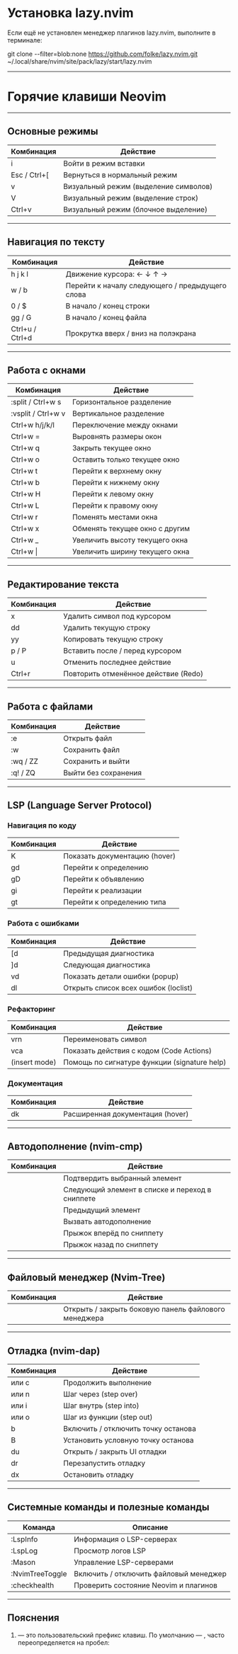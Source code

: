 # Установка lazy.nvim

Если ещё не установлен менеджер плагинов lazy.nvim, выполните в терминале:

git clone --filter=blob:none https://github.com/folke/lazy.nvim.git ~/.local/share/nvim/site/pack/lazy/start/lazy.nvim

---

# Горячие клавиши Neovim

---

## Основные режимы

| Комбинация       | Действие                          |
|------------------|-----------------------------------|
| i                | Войти в режим вставки             |
| Esc / Ctrl+[     | Вернуться в нормальный режим      |
| v                | Визуальный режим (выделение символов)        |
| V                | Визуальный режим (выделение строк)             |
| Ctrl+v           | Визуальный режим (блочное выделение)         |

---

## Навигация по тексту

| Комбинация       | Действие                          |
|------------------|-----------------------------------|
| h j k l          | Движение курсора: ← ↓ ↑ →         |
| w / b            | Перейти к началу следующего / предыдущего слова       |
| 0 / $            | В начало / конец строки             |
| gg / G           | В начало / конец файла              |
| Ctrl+u / Ctrl+d  | Прокрутка вверх / вниз на полэкрана            |

---

## Работа с окнами

| Комбинация          | Действие                     |
|---------------------|------------------------------|
| :split / Ctrl+w s   | Горизонтальное разделение    |
| :vsplit / Ctrl+w v  | Вертикальное разделение      |
| Ctrl+w h/j/k/l      | Переключение между окнами    |
| Ctrl+w =            | Выровнять размеры окон       |
| Ctrl+w q            | Закрыть текущее окно         |
| Ctrl+w o            | Оставить только текущее окно |
| Ctrl+w t            | Перейти к верхнему окну      |
| Ctrl+w b            | Перейти к нижнему окну       |
| Ctrl+w H            | Перейти к левому окну        |
| Ctrl+w L            | Перейти к правому окну       |
| Ctrl+w r            | Поменять местами окна        |
| Ctrl+w x            | Обменять текущее окно с другим|
| Ctrl+w _            | Увеличить высоту текущего окна|
| Ctrl+w \|           | Увеличить ширину текущего окна|

---

## Редактирование текста

| Комбинация | Действие                     |
|------------|------------------------------|
| x          | Удалить символ под курсором  |
| dd         | Удалить текущую строку       |
| yy         | Копировать текущую строку    |
| p / P      | Вставить после / перед курсором  |
| u          | Отменить последнее действие  |
| Ctrl+r     | Повторить отменённое действие (Redo) |

---

## Работа с файлами

| Комбинация    | Действие                    |
|---------------|-----------------------------|
| :e <file>     | Открыть файл                |
| :w            | Сохранить файл              |
| :wq / ZZ      | Сохранить и выйти           |
| :q! / ZQ      | Выйти без сохранения        |

---

## LSP (Language Server Protocol)

### Навигация по коду

| Комбинация | Действие                          |
|------------|-----------------------------------|
| K          | Показать документацию (hover)     |
| gd         | Перейти к определению             |
| gD         | Перейти к объявлению              |
| gi         | Перейти к реализации              |
| gt         | Перейти к определению типа        |

### Работа с ошибками

| Комбинация    | Действие                          |
|---------------|-----------------------------------|
| [d            | Предыдущая диагностика           |
| ]d            | Следующая диагностика            |
| <leader>vd    | Показать детали ошибки (popup)    |
| <leader>dl    | Открыть список всех ошибок (loclist) |

### Рефакторинг

| Комбинация    | Действие                          |
|---------------|-----------------------------------|
| <leader>vrn   | Переименовать символ              |
| <leader>vca   | Показать действия с кодом (Code Actions) |
| <C-h> (insert mode) | Помощь по сигнатуре функции (signature help) |

### Документация

| Комбинация    | Действие                          |
|---------------|-----------------------------------|
| <leader>dk    | Расширенная документация (hover)  |

---

## Автодополнение (nvim-cmp)

| Комбинация    | Действие                          |
|---------------|-----------------------------------|
| <CR>          | Подтвердить выбранный элемент     |
| <Tab>         | Следующий элемент в списке и переход в сниппете |
| <S-Tab>       | Предыдущий элемент                 |
| <C-Space>     | Вызвать автодополнение            |
| <C-f>         | Прыжок вперёд по сниппету         |
| <C-b>         | Прыжок назад по сниппету          |

---

## Файловый менеджер (Nvim-Tree)

| Комбинация | Действие                          |
|------------|-----------------------------------|
| <C-b>      | Открыть / закрыть боковую панель файлового менеджера |

---

## Отладка (nvim-dap)

| Комбинация       | Действие                            |
|------------------|-----------------------------------|
| <F5> или <Leader>c | Продолжить выполнение            |
| <F10> или <Leader>n | Шаг через (step over)            |
| <F11> или <Leader>i | Шаг внутрь (step into)           |
| <F12> или <Leader>o | Шаг из функции (step out)         |
| <Leader>b        | Включить / отключить точку останова |
| <Leader>B        | Установить условную точку останова  |
| <Leader>du       | Открыть / закрыть UI отладки         |
| <Leader>dr       | Перезапустить отладку                |
| <Leader>dx       | Остановить отладку                   |

---

## Системные команды и полезные команды

| Команда              | Описание                      |
|----------------------|-------------------------------|
| :LspInfo             | Информация о LSP-серверах     |
| :LspLog              | Просмотр логов LSP            |
| :Mason               | Управление LSP-серверами      |
| :NvimTreeToggle      | Включить / отключить файловый менеджер |
| :checkhealth         | Проверить состояние Neovim и плагинов |

---

## Пояснения

1. <leader> — это пользовательский префикс клавиш. По умолчанию — \, часто переопределяется на пробел:
